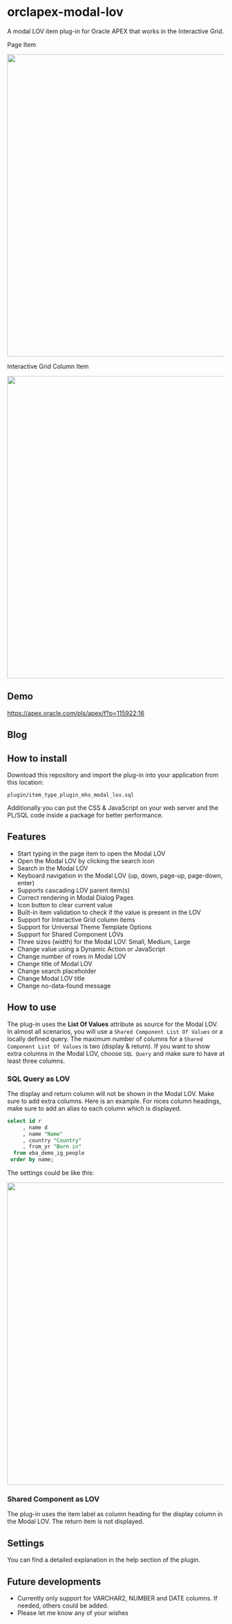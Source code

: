 # orclapex-modal-lov
A modal LOV item plug-in for Oracle APEX that works in the Interactive Grid.

Page Item

<img src="https://github.com/mennooo/orclapex-modal-lov/blob/master/preview.gif" width="700px">

Interactive Grid Column Item

<img src="https://github.com/mennooo/orclapex-modal-lov/blob/master/images/ig.gif" width="700px">

## Demo
https://apex.oracle.com/pls/apex/f?p=115922:16

## Blog

## How to install
Download this repository and import the plug-in into your application from this location:

`plugin/item_type_plugin_mho_modal_lov.sql`

Additionally you can put the CSS & JavaScript on your web server and the PL/SQL code inside a package for better performance.

## Features
* Start typing in the page item to open the Modal LOV
* Open the Modal LOV by clicking the search icon
* Search in the Modal LOV
* Keyboard navigation in the Modal LOV (up, down, page-up, page-down, enter)
* Supports cascading LOV parent item(s)
* Correct rendering in Modal Dialog Pages
* Icon button to clear current value
* Built-in item validation to check if the value is present in the LOV
* Support for Interactive Grid column items
* Support for Universal Theme Template Options
* Support for Shared Component LOVs
* Three sizes (width) for the Modal LOV: Small, Medium, Large
* Change value using a Dynamic Action or JavaScript
* Change number of rows in Modal LOV
* Change title of Modal LOV
* Change search placeholder
* Change Modal LOV title
* Change no-data-found message

## How to use
The plug-in uses the **List Of Values** attribute as source for the Modal LOV. In almost all scenarios, you will use a `Shared Component List Of Values` or a locally defined query. The maximum number of columns for a  `Shared Component List Of Values` is two (display & return). If you want to show extra columns in the Modal LOV, choose `SQL Query` and make sure to have at least three columns.

### SQL Query as LOV
The display and return column will not be shown in the Modal LOV. Make sure to add extra columns. Here is an example.
For nices column headings, make sure to add an alias to each column which is displayed.
```sql
select id r
     , name d
     , name "Name"
     , country "Country"
     , from_yr "Born in"
  from eba_demo_ig_people
 order by name;
```

The settings could be like this:

<img src="https://github.com/mennooo/orclapex-modal-lov/blob/master/images/settings.PNG" width="700px">

### Shared Component as LOV
The plug-in uses the item label as column heading for the display column in the Modal LOV. The return item is not displayed.

## Settings
You can find a detailed explanation in the help section of the plugin.

## Future developments
* Currently only support for VARCHAR2, NUMBER and DATE columns. If needed, others could be added.
* Please let me know any of your wishes


